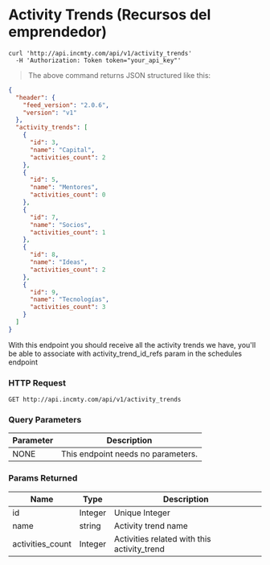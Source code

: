 # Activity Trends (Recursos del emprendedor)

```shell
curl 'http://api.incmty.com/api/v1/activity_trends'
  -H 'Authorization: Token token="your_api_key"'
```

> The above command returns JSON structured like this:

```json
{
  "header": {
    "feed_version": "2.0.6",
    "version": "v1"
  },
  "activity_trends": [
    {
      "id": 3,
      "name": "Capital",
      "activities_count": 2
    },
    {
      "id": 5,
      "name": "Mentores",
      "activities_count": 0
    },
    {
      "id": 7,
      "name": "Socios",
      "activities_count": 1
    },
    {
      "id": 8,
      "name": "Ideas",
      "activities_count": 2
    },
    {
      "id": 9,
      "name": "Tecnologías",
      "activities_count": 3
    }
  ]
}
```

With this endpoint you should receive all the activity trends we have, you'll be able to associate with activity_trend_id_refs param in the schedules endpoint

### HTTP Request

`GET http://api.incmty.com/api/v1/activity_trends`

### Query Parameters

Parameter | Description
--------- | -----------
NONE | This endpoint needs no parameters.


### Params Returned

Name | Type | Description
-----|------|------------
  id | Integer | Unique Integer
name | string | Activity trend name
activities_count | Integer | Activities related with this activity_trend